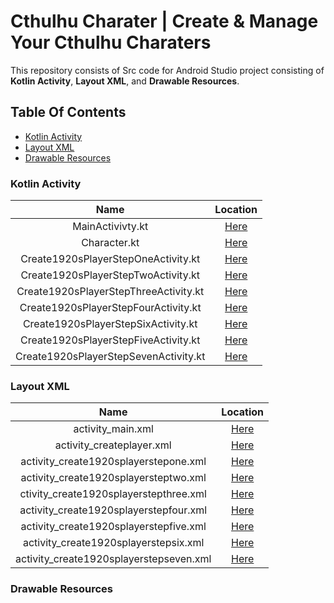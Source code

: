 # Cthulhu Charater | Create & Manage Your Cthulhu Charaters
This repository consists of Src code for Android Studio project consisting of **Kotlin Activity**, **Layout XML**, and **Drawable Resources**.
## Table Of Contents
* [Kotlin Activity](#kotlin-activity)
* [Layout XML](#layout-xml)
* [Drawable Resources](#drawable-resources)

### Kotlin Activity
|                  Name                 |                                         Location                                          |
| :-----------------------------------: | :---------------------------------------------------------------------------------------: | 
|           MainActivivty.kt            |            [Here](/src/main/java/com/example/cthulhucharacter/MainActivity.kt)            |               
|             Character.kt              |            [Here](/src/main/java/com/example/cthulhucharacter/Character.kt)               |
|  Create1920sPlayerStepOneActivity.kt  |  [Here](/src/main/java/com/example/cthulhucharacter/Create1920sPlayerStepOneActivity.kt)  |
|  Create1920sPlayerStepTwoActivity.kt  |  [Here](/src/main/java/com/example/cthulhucharacter/Create1920sPlayerStepTwoActivity.kt)  |
| Create1920sPlayerStepThreeActivity.kt | [Here](/src/main/java/com/example/cthulhucharacter/Create1920sPlayerStepThreeActivity.kt) |
| Create1920sPlayerStepFourActivity.kt  |  [Here](/src/main/java/com/example/cthulhucharacter/Create1920sPlayerStepFourActivity.kt) |
|  Create1920sPlayerStepSixActivity.kt  |  [Here](/src/main/java/com/example/cthulhucharacter/Create1920sPlayerStepSixActivity.kt)  |
| Create1920sPlayerStepFiveActivity.kt  | [Here](/src/main/java/com/example/cthulhucharacter/Create1920sPlayerStepFiveActivity.kt)  |
| Create1920sPlayerStepSevenActivity.kt | [Here](/src/main/java/com/example/cthulhucharacter/Create1920sPlayerStepSevenActivity.kt) |

### Layout XML 
|                  Name                   |                             Location                                |
| :-------------------------------------: | :-----------------------------------------------------------------: |
|            activity_main.xml            |             [Here](/src/main/res/layout/activity_main.xml)          |
|        activity_createplayer.xml        |       [Here](/src/main/res/layout/activity_createplayer.xml)        |
|  activity_create1920splayerstepone.xml  | [Here](/src/main/res/layout/activity_create1920splayerstepone.xml)  |
|  activity_create1920splayersteptwo.xml  | [Here](/src/main/res/layout/activity_create1920splayersteptwo.xml)  |
| ctivity_create1920splayerstepthree.xml  | [Here](/src/main/res/layout/ctivity_create1920splayerstepthree.xml) |
| activity_create1920splayerstepfour.xml  | [Here](/src/main/res/layout/activity_create1920splayerstepfour.xml) |
| activity_create1920splayerstepfive.xml  | [Here](/src/main/res/layout/activity_create1920splayerstepfive.xml) |
|  activity_create1920splayerstepsix.xml  | [Here](/src/main/res/layout/activity_create1920splayerstepsix.xml)  |
| activity_create1920splayerstepseven.xml |[Here](/src/main/res/layout/activity_create1920splayerstepseven.xml) |

### Drawable Resources


